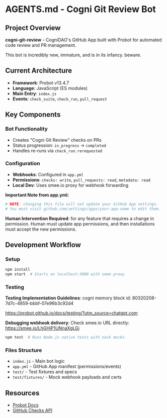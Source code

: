 # AGENTS.md - Cogni Git Review Bot

## Project Overview
**cogni-git-review** - CogniDAO's GitHub App built with Probot for automated code review and PR management.

This bot is incredibly new, immature, and is in its infancy. beware.

## Current Architecture
- **Framework**: Probot v13.4.7
- **Language**: JavaScript (ES modules)
- **Main Entry**: `index.js`
- **Events**: `check_suite`, `check_run`, `pull_request`

## Key Components

### Bot Functionality
- Creates "Cogni Git Review" checks on PRs
- Status progression: `in_progress` → `completed` 
- Handles re-runs via `check_run.rerequested`

### Configuration
- **Webhooks**: Configured in `app.yml` 
- **Permissions**: `checks: write`, `pull_requests: read`, `metadata: read`
- **Local Dev**: Uses smee.io proxy for webhook forwarding


**Important Note from app.yml:**
```yaml
# NOTE: changing this file will not update your GitHub App settings.
# You must visit github.com/settings/apps/your-app-name to edit them.
```
**Human Intervention Required**: for any feature that requires a change in permission. Human must update app permissions, and then installations must accept the new permissions.

## Development Workflow

### Setup
```bash
npm install
npm start  # Starts on localhost:3000 with smee proxy
```

### Testing

**Testing Implementation Guidelines**: cogni memory block id: 80320208-7d7c-4859-bbbf-07e96b3c92d4

https://probot.github.io/docs/testing/?utm_source=chatgpt.com

**Debugging webhook delivery**: Check smee.io URL directly: https://smee.io/LhGHiP1UNnaXgLGi

```bash
npm test  # Runs Node.js native tests with nock mocks
```

### Files Structure
- `index.js` - Main bot logic
- `app.yml` - GitHub App manifest (permissions/events)
- `test/` - Test fixtures and specs
- `test/fixtures/` - Mock webhook payloads and certs


## Resources
- [Probot Docs](https://probot.github.io/docs/)
- [GitHub Checks API](https://docs.github.com/en/rest/checks)